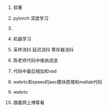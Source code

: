 1. 软著 
2. pytorch 深度学习
3. 

6. 机器学习
8. 采样消抖 延迟消抖 寄存器消抖
2. 陈老师代码中维纳滤波
3. 代码中最后相加和vad
4. webrtc和speex的aec模块原理和matlab代码  
5. webrtc  
6. 跟着网上博客看